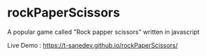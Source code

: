 # rockPaperScissors
A popular game called "Rock papper scissors" written in javascript


Live Demo : https://t-sanedev.github.io/rockPaperScissors/
